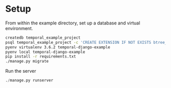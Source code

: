 # Setup

From within the example directory, set up a database and virtual environment.

```sh
createdb temporal_example_project
psql temporal_example_project -c 'CREATE EXTENSION IF NOT EXISTS btree_gist;'
pyenv virtualenv 3.6.2 temporal-django-example
pyenv local temporal-django-example
pip install -r requirements.txt
./manage.py migrate
```

Run the server

```py
./manage.py runserver
```
